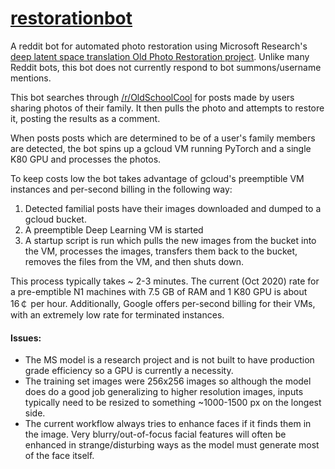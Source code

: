 # [restorationbot](https://www.reddit.com/user/restoration-bot)

A reddit bot for automated photo restoration using Microsoft Research's 
[deep latent space translation Old Photo Restoration project](https://github.com/microsoft/Bringing-Old-Photos-Back-to-Life).
Unlike many Reddit bots, this bot does not currently respond to bot summons/username mentions.

This bot searches through [/r/OldSchoolCool](oldschoolcool.reddit.com) for posts made by users sharing photos
of their family. It then pulls the photo and attempts to restore it, posting the results as a comment.

When posts posts which are determined to be of a user's family members are detected, the bot 
spins up a gcloud VM running PyTorch and a single K80 GPU and processes the photos.

To keep costs low the bot takes advantage of gcloud's preemptible VM instances and per-second billing in the following way:
 1. Detected familial posts have their images downloaded and dumped to a gcloud bucket.
 2. A preemptible Deep Learning VM is started
 3. A startup script is run which pulls the new images from the bucket into the VM, processes the images, transfers
 them back to the bucket, removes the files from the VM, and then shuts down.
 
This process typically takes ~ 2-3 minutes. The current (Oct 2020) rate for a pre-emptible N1 machines with 
7.5 GB of RAM and 1 K80 GPU is about 16￠ per hour. Additionally, Google offers per-second billing for their VMs, 
with an extremely low rate for terminated instances.

#### Issues:
- The MS model is a research project and is not built to have production grade efficiency so a GPU is currently a necessity.
- The training set images were 256x256 images so although the model does do a good job generalizing to
higher resolution images, inputs typically need to be resized to something ~1000-1500 px on the longest side.
- The current workflow always tries to enhance faces if it finds them in the image. Very blurry/out-of-focus facial
features will often be enhanced in strange/disturbing ways as the model must generate most of the face itself.
